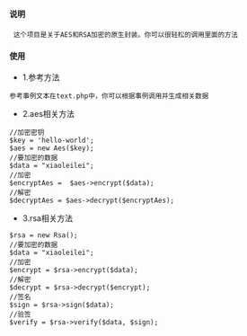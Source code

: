 #### 说明
```$xslt
 这个项目是关于AES和RSA加密的原生封装。你可以很轻松的调用里面的方法
```
#### 使用
-   1.参考方法
```$xslt
参考事例文本在text.php中，你可以根据事例调用并生成相关数据
```
-   2.aes相关方法
```$xslt
//加密密钥
$key = 'hello-world';
$aes = new Aes($key);
//要加密的数据
$data = "xiaoleilei";
//加密
$encryptAes =  $aes->encrypt($data);
//解密
$decryptAes = $aes->decrypt($encryptAes);
```
-   3.rsa相关方法
```$xslt
$rsa = new Rsa();
//要加密的数据
$data = "xiaoleilei";
//加密
$encrypt = $rsa->encrypt($data);
//解密
$decrypt = $rsa->decrypt($encrypt);
//签名
$sign = $rsa->sign($data);
//验签
$verify = $rsa->verify($data, $sign);
```
